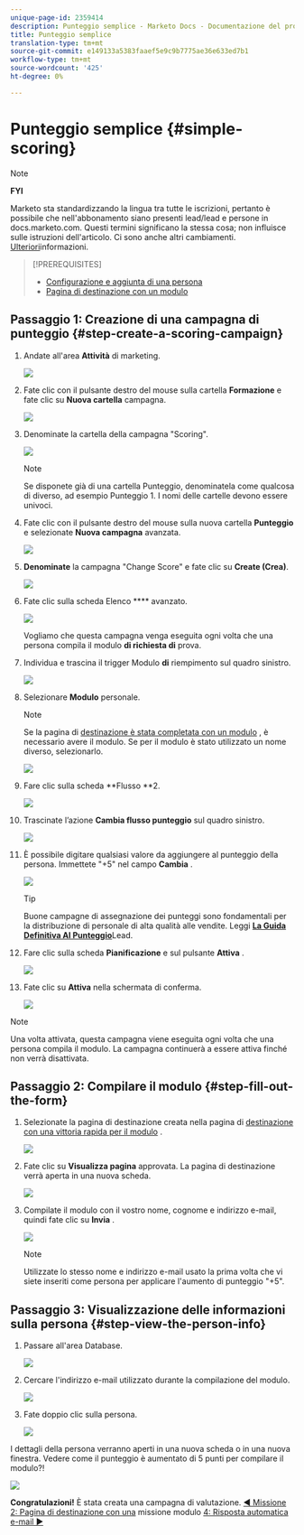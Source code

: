 ```yaml
---
unique-page-id: 2359414
description: Punteggio semplice - Marketo Docs - Documentazione del prodotto
title: Punteggio semplice
translation-type: tm+mt
source-git-commit: e149133a5383faaef5e9c9b7775ae36e633ed7b1
workflow-type: tm+mt
source-wordcount: '425'
ht-degree: 0%

---
```



# Punteggio semplice {#simple-scoring}

>[!NOTE]
>
>**FYI**
>
>Marketo sta standardizzando la lingua tra tutte le iscrizioni, pertanto è possibile che nell&#39;abbonamento siano presenti lead/lead e persone in docs.marketo.com. Questi termini significano la stessa cosa; non influisce sulle istruzioni dell&#39;articolo. Ci sono anche altri cambiamenti. [Ulteriori](http://docs.marketo.com/display/DOCS/Updates+to+Marketo+Terminology)informazioni.

>[!PREREQUISITES]
>
>* [Configurazione e aggiunta di una persona](get-set-up-and-add-a-person.md)
>* [Pagina di destinazione con un modulo](landing-page-with-a-form.md)

>



## Passaggio 1: Creazione di una campagna di punteggio {#step-create-a-scoring-campaign}

1. Andate all&#39;area **Attività** di marketing.

   ![](assets/ma-1.png)

1. Fate clic con il pulsante destro del mouse sulla cartella **Formazione** e fate clic su **Nuova cartella** campagna.

   ![](assets/two-2.png)

1. Denominate la cartella della campagna &quot;Scoring&quot;.

   ![](assets/three-1.png)

   >[!NOTE]
   >
   >Se disponete già di una cartella Punteggio, denominatela come qualcosa di diverso, ad esempio Punteggio 1. I nomi delle cartelle devono essere univoci.

1. Fate clic con il pulsante destro del mouse sulla nuova cartella **Punteggio** e selezionate **Nuova campagna** avanzata.

   ![](assets/four.png)

1. **Denominate** la campagna &quot;Change Score&quot; e fate clic su **Create (Crea)**.

   ![](assets/five-1.png)

1. Fate clic sulla scheda Elenco **** avanzato.

   ![](assets/six-1.png)

   Vogliamo che questa campagna venga eseguita ogni volta che una persona compila il modulo **di richiesta di** prova.

1. Individua e trascina il trigger Modulo **di** riempimento sul quadro sinistro.

   ![](assets/image2014-9-24-11-3a43-3a35.png)

1. Selezionare **Modulo** personale.

   >[!NOTE]
   >
   >Se la pagina di [destinazione è stata completata con un modulo](landing-page-with-a-form.md) , è necessario avere il modulo. Se per il modulo è stato utilizzato un nome diverso, selezionarlo.

   ![](assets/image2014-9-24-11-3a44-3a16.png)

1. Fare clic sulla scheda **Flusso **2.

   ![](assets/image2014-9-24-11-3a44-3a33.png)

1. Trascinate l’azione **Cambia flusso punteggio** sul quadro sinistro.

   ![](assets/image2014-9-24-11-3a44-3a45.png)

1. È possibile digitare qualsiasi valore da aggiungere al punteggio della persona. Immettete &quot;+5&quot; nel campo **Cambia** .

   ![](assets/eleven-1.png)

   >[!TIP]
   >
   >Buone campagne di assegnazione dei punteggi sono fondamentali per la distribuzione di personale di alta qualità alle vendite. Leggi [**La Guida Definitiva Al Punteggio**](http://www.marketo.com/definitive-guides/lead-scoring/)Lead.

1. Fare clic sulla scheda **Pianificazione** e sul pulsante **Attiva** .

   ![](assets/twelve-1.png)

1. Fate clic su **Attiva** nella schermata di conferma.

   ![](assets/thirteen-1.png)

>[!NOTE]
>
>Una volta attivata, questa campagna viene eseguita ogni volta che una persona compila il modulo. La campagna continuerà a essere attiva finché non verrà disattivata.

## Passaggio 2: Compilare il modulo {#step-fill-out-the-form}

1. Selezionate la pagina di destinazione creata nella pagina di [destinazione con una vittoria rapida per il modulo](landing-page-with-a-form.md) .

   ![](assets/fourteen-1.png)

1. Fate clic su **Visualizza pagina** approvata. La pagina di destinazione verrà aperta in una nuova scheda.

   ![](assets/image2014-9-24-11-3a47-3a51.png)

1. Compilate il modulo con il vostro nome, cognome e indirizzo e-mail, quindi fate clic su **Invia** .

   ![](assets/image2014-9-24-11-3a47-3a59.png)

   >[!NOTE]
   >
   >Utilizzate lo stesso nome e indirizzo e-mail usato la prima volta che vi siete inseriti come persona per applicare l&#39;aumento di punteggio &quot;+5&quot;.

## Passaggio 3: Visualizzazione delle informazioni sulla persona {#step-view-the-person-info}

1. Passare all&#39;area Database.

   ![](assets/db-2.png)

1. Cercare l&#39;indirizzo e-mail utilizzato durante la compilazione del modulo.

   ![](assets/eighteen.png)

1. Fate doppio clic sulla persona.

   ![](assets/nineteen.png)

I dettagli della persona verranno aperti in una nuova scheda o in una nuova finestra. Vedere come il punteggio è aumentato di 5 punti per compilare il modulo?!

![](assets/twenty.png)

**Congratulazioni!** È stata creata una campagna di valutazione.
[◄ Missione 2: Pagina di destinazione con una](landing-page-with-a-form.md) missione modulo [4: Risposta automatica e-mail ►](email-auto-response.md)